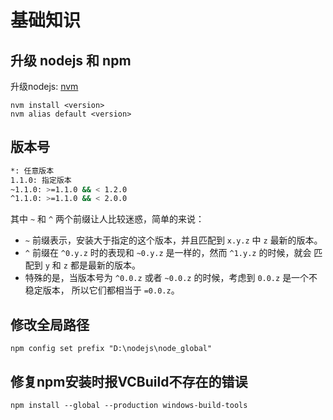 # 基础知识
<!-- toc -->

## 升级 nodejs 和 npm
升级nodejs: [nvm](https://github.com/creationix/nvm)
```
nvm install <version>
nvm alias default <version>
```

## 版本号
```bash
*: 任意版本
1.1.0: 指定版本
~1.1.0: >=1.1.0 && < 1.2.0
^1.1.0: >=1.1.0 && < 2.0.0
```
其中 `~` 和 `^` 两个前缀让人比较迷惑，简单的来说：  
* `~` 前缀表示，安装大于指定的这个版本，并且匹配到 `x.y.z` 中 `z` 最新的版本。  
* `^` 前缀在 `^0.y.z` 时的表现和 `~0.y.z` 是一样的，然而 `^1.y.z` 的时候，就会 匹配到 `y` 和 `z` 都是最新的版本。  
* 特殊的是，当版本号为 `^0.0.z` 或者 `~0.0.z` 的时候，考虑到 `0.0.z` 是一个不稳定版本， 所以它们都相当于 `=0.0.z`。

## 修改全局路径
```
npm config set prefix "D:\nodejs\node_global"
```

## 修复npm安装时报VCBuild不存在的错误

```
npm install --global --production windows-build-tools
```